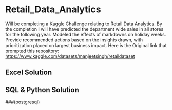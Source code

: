 # Retail_Data_Analytics
Will be completing a Kaggle Challenge relating to Retail Data Analytics. By the completion I will have predicted the department wide sales in all stores for the following year. Modeled the effects of markdowns on holiday weeks. Provide recommended actions based on the insights drawn, with prioritization placed on largest business impact. 
Here is the Original link that prompted this repository: https://www.kaggle.com/datasets/manjeetsingh/retaildataset

## Excel Solution

## SQL & Python Solution
###(postgresql)
